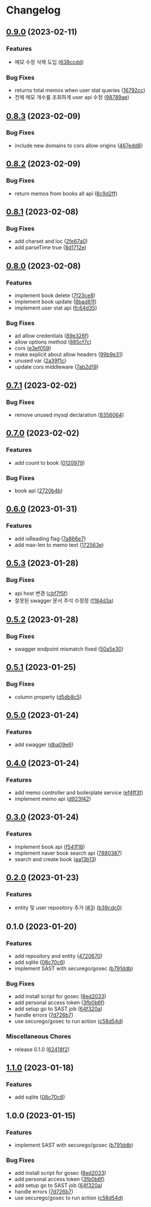 # Changelog

## [0.9.0](https://github.com/Nexters/book/compare/v0.8.3...v0.9.0) (2023-02-11)


### Features

* 메모 수정 삭제 도입 ([638ccdd](https://github.com/Nexters/book/commit/638ccdd1b88b34ee8d8030b0f9b3d85a4b1deb4c))


### Bug Fixes

* returns total memos when user stat queries ([16792cc](https://github.com/Nexters/book/commit/16792cce59b13b558743e552314b34fd7e39c09d))
* 전체 메모 개수를 조회하게 user api 수정 ([98789ae](https://github.com/Nexters/book/commit/98789ae136a0914c1afa82e6e968e6f8962d634e))

## [0.8.3](https://github.com/Nexters/book/compare/v0.8.2...v0.8.3) (2023-02-09)


### Bug Fixes

* include new domains to cors allow origins ([467edd8](https://github.com/Nexters/book/commit/467edd80bcefb4dc2fa25f00c54c1d6e18ad8e00))

## [0.8.2](https://github.com/Nexters/book/compare/v0.8.1...v0.8.2) (2023-02-09)


### Bug Fixes

* return memos from books all api ([8c9d2ff](https://github.com/Nexters/book/commit/8c9d2ffb11576638199e9b7cc8da55a775e1d7e4))

## [0.8.1](https://github.com/Nexters/book/compare/v0.8.0...v0.8.1) (2023-02-08)


### Bug Fixes

* add charset and loc ([2fe67a0](https://github.com/Nexters/book/commit/2fe67a014e76784098693102bd40ad1331f12703))
* add parseTime true ([8d1712e](https://github.com/Nexters/book/commit/8d1712e2122b098c859939f6c591fbd18144938a))

## [0.8.0](https://github.com/Nexters/book/compare/v0.7.1...v0.8.0) (2023-02-08)


### Features

* implement book delete ([7f23ce8](https://github.com/Nexters/book/commit/7f23ce8105d13be7bf18c549f813fe85db44f376))
* implement book update ([8bad81f](https://github.com/Nexters/book/commit/8bad81f8725d76c5f22398c8a871bf947967e8db))
* implement user stat api ([fc64d35](https://github.com/Nexters/book/commit/fc64d3544293d5ec1e22346f9fa2e1b1a484e7a3))


### Bug Fixes

* ad allow credentials ([89e326f](https://github.com/Nexters/book/commit/89e326f81426215b57d0898ab6cad498047a3b4a))
* allow options method ([885cf7c](https://github.com/Nexters/book/commit/885cf7ccdd5ca44ec9e4001b9090113d7d741bdd))
* cors ([e3ef059](https://github.com/Nexters/book/commit/e3ef059e932fc441d9750ed1e5d036f2db3bc3c9))
* make explicit about allow headers ([99b9e31](https://github.com/Nexters/book/commit/99b9e31982de192fafcd3006e176a3b9f4572b49))
* unused var ([2a39f1c](https://github.com/Nexters/book/commit/2a39f1c1acaf0de0398a45d17f9ddb75bb0b39a2))
* update cors middleware ([7ab2d19](https://github.com/Nexters/book/commit/7ab2d19364ffd1a5e5c6a3326442f9f636b057d9))

## [0.7.1](https://github.com/Nexters/book/compare/v0.7.0...v0.7.1) (2023-02-02)


### Bug Fixes

* remove unused mysql declaration ([8356064](https://github.com/Nexters/book/commit/8356064e56d353073f9641bc02d7e42cde908003))

## [0.7.0](https://github.com/Nexters/book/compare/v0.6.0...v0.7.0) (2023-02-02)


### Features

* add count to book ([0120979](https://github.com/Nexters/book/commit/0120979b2d07be944fe046eecdfc0dab0d8ae28b))


### Bug Fixes

* book api ([2720b4b](https://github.com/Nexters/book/commit/2720b4b850ad170255fd2c8d514d25ac34aa1fe2))

## [0.6.0](https://github.com/Nexters/book/compare/v0.5.3...v0.6.0) (2023-01-31)


### Features

* add isReading flag ([7a866e7](https://github.com/Nexters/book/commit/7a866e7d49574c729758f05755095e99dcd3c10b))
* add max-len to memo text ([172563e](https://github.com/Nexters/book/commit/172563e2e79b09fddf84f86f2e9b9a902bdb33d8))

## [0.5.3](https://github.com/Nexters/book/compare/v0.5.2...v0.5.3) (2023-01-28)


### Bug Fixes

* api host 변경 ([cbf7f5f](https://github.com/Nexters/book/commit/cbf7f5fca5bc6d63d1b8d7abd50a1e475c3dbf30))
* 잘못된 swagger 문서 주석 수정정 ([f184d3a](https://github.com/Nexters/book/commit/f184d3a2f292d253ab3531ee6878a5407ad39f42))

## [0.5.2](https://github.com/Nexters/book/compare/v0.5.1...v0.5.2) (2023-01-28)


### Bug Fixes

* swagger endpoint mismatch fixed ([50a5e30](https://github.com/Nexters/book/commit/50a5e30e266810e1cf2a57476c3f4ca0b76d58c4))

## [0.5.1](https://github.com/Nexters/book/compare/v0.5.0...v0.5.1) (2023-01-25)


### Bug Fixes

* column property ([d5db8c5](https://github.com/Nexters/book/commit/d5db8c5537c16901dc275fc3bfa6309e6fe9e31d))

## [0.5.0](https://github.com/Nexters/book/compare/v0.4.0...v0.5.0) (2023-01-24)


### Features

* add swagger ([dba09e6](https://github.com/Nexters/book/commit/dba09e62709413b6ecc44a3c582933467e2a9cab))

## [0.4.0](https://github.com/Nexters/book/compare/v0.3.0...v0.4.0) (2023-01-24)


### Features

* add memo controller and boilerplate service ([ef4ff3f](https://github.com/Nexters/book/commit/ef4ff3f472e33d0c26d3487ce81b057b1e5affad))
* implement memo api ([d923f42](https://github.com/Nexters/book/commit/d923f425c85507da9efce5b356a212e4311a2351))

## [0.3.0](https://github.com/Nexters/book/compare/v0.2.0...v0.3.0) (2023-01-24)


### Features

* implement book api ([f541f18](https://github.com/Nexters/book/commit/f541f18a3e3aa27d85f81e505b105262dff9bf90))
* implement naver book search api ([7880387](https://github.com/Nexters/book/commit/7880387f73d5e55a61e0433dcfcbbcf162aa642c))
* search and create book ([aa13b13](https://github.com/Nexters/book/commit/aa13b139f109f98fd5147213ca17890f1f202612))

## [0.2.0](https://github.com/Nexters/book/compare/v0.1.0...v0.2.0) (2023-01-23)


### Features

* entity 및 user repository 추가 ([#3](https://github.com/Nexters/book/issues/3)) ([b39cdc0](https://github.com/Nexters/book/commit/b39cdc0c56945569d470e2c489d8bb7c92fcbe63))

## 0.1.0 (2023-01-20)


### Features

* add repository and entity ([4720670](https://github.com/Nexters/book/commit/47206702fccaadc420cbaf3ffaece92cbcf976cc))
* add sqlite ([08c70c6](https://github.com/Nexters/book/commit/08c70c6a07e6cb1faa7aea71bf47087414016f0e))
* implement SAST with securego/gosec ([b791ddb](https://github.com/Nexters/book/commit/b791ddbe381851f9f5cb04ccd41f96dbd20f180f))


### Bug Fixes

* add install script for gosec ([8ed2033](https://github.com/Nexters/book/commit/8ed20334da7c56034b6ba5d45be05c602ae67cf5))
* add personal access token ([3fb0b6f](https://github.com/Nexters/book/commit/3fb0b6fde35bd768b212f1778e0011df7b50b2b3))
* add setup go to SAST job ([64f320a](https://github.com/Nexters/book/commit/64f320a4cc4b780a042ab429fab42a90237fd7ff))
* handle errors ([7d726b7](https://github.com/Nexters/book/commit/7d726b76ec51dfb90a49bd6571ab818985b261f9))
* use securego/gosec to run action ([c58d54d](https://github.com/Nexters/book/commit/c58d54d87bdb63b6ace819c808f878fc036b0d40))


### Miscellaneous Chores

* release 0.1.0 ([62418f2](https://github.com/Nexters/book/commit/62418f220dede2c77d3bfa4c8808130065978789))

## [1.1.0](https://github.com/chaewonkong/go-template/compare/v1.0.0...v1.1.0) (2023-01-18)


### Features

* add sqlite ([08c70c6](https://github.com/chaewonkong/go-template/commit/08c70c6a07e6cb1faa7aea71bf47087414016f0e))

## 1.0.0 (2023-01-15)


### Features

* implement SAST with securego/gosec ([b791ddb](https://github.com/chaewonkong/go-template/commit/b791ddbe381851f9f5cb04ccd41f96dbd20f180f))


### Bug Fixes

* add install script for gosec ([8ed2033](https://github.com/chaewonkong/go-template/commit/8ed20334da7c56034b6ba5d45be05c602ae67cf5))
* add personal access token ([3fb0b6f](https://github.com/chaewonkong/go-template/commit/3fb0b6fde35bd768b212f1778e0011df7b50b2b3))
* add setup go to SAST job ([64f320a](https://github.com/chaewonkong/go-template/commit/64f320a4cc4b780a042ab429fab42a90237fd7ff))
* handle errors ([7d726b7](https://github.com/chaewonkong/go-template/commit/7d726b76ec51dfb90a49bd6571ab818985b261f9))
* use securego/gosec to run action ([c58d54d](https://github.com/chaewonkong/go-template/commit/c58d54d87bdb63b6ace819c808f878fc036b0d40))
